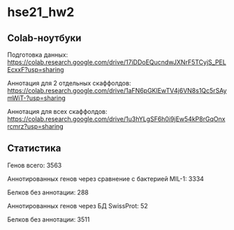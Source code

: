 # hse21_hw2

## Colab-ноутбуки

Подготовка данных: https://colab.research.google.com/drive/17iDDoEQucndwJXNrF5TCyjS_PELEcxxF?usp=sharing

Аннотация для 2 отдельных скаффолдов: https://colab.research.google.com/drive/1aFN6pGKlEwTV4j6VN8s1Qc5rSAymWiT-?usp=sharing

Аннотация для всех скаффолдов: https://colab.research.google.com/drive/1u3hYLgSF6h0i9jEw54kP8rGqOnxrcmrz?usp=sharing

## Статистика

Генов всего: 3563

Аннотированных генов через сравнение с бактерией MIL-1: 3334

Белков без аннотации: 288

Аннотированных генов через БД SwissProt: 52

Белков без аннотации: 3511
